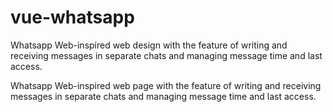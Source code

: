 # vue-whatsapp
Whatsapp Web-inspired web design with the feature of writing and receiving messages in separate chats and managing message time and last access.

Whatsapp Web-inspired web page with the feature of writing and receiving messages in separate chats and managing message time and last access.
